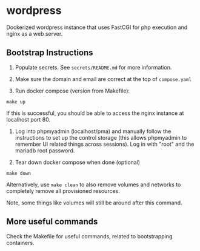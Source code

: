 # wordpress

Dockerized wordpress instance that uses FastCGI for php execution and nginx as a web server.

## Bootstrap Instructions

1. Populate secrets. See `secrets/README.md` for more information.

1. Make sure the domain and email are correct at the top of `compose.yaml`

1. Run docker compose (version from Makefile):

```
make up 
```

If this is successful, you should be able to access the nginx instance at localhost port 80.

1. Log into phpmyadmin (localhost/pma) and manually follow the instructions to set up the control storage (this allows phpmyadmin to remember UI related things across sessions). Log in with "root" and the mariadb root password.

1. Tear down docker compose when done (optional)

```
make down
```

Alternatively, use `make clean` to also remove volumes and networks to completely remove all provisioned resources.

Note, some things like volumes will still be around after this command.

## More useful commands

Check the Makefile for useful commands, related to bootstrapping containers.
